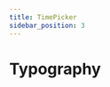```yaml
---
title: TimePicker
sidebar_position: 3
---
```


# Typography

```SnackPlayer name=@couldy/example

```
